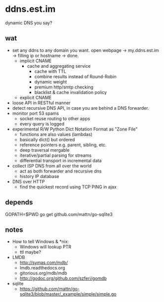 ddns.est.im
===========

dynamic DNS you say?


wat
---

  - set any ddns to any domain you want. open webpage -> my.ddns.est.im -> filling ip or hostname -> done.
    - implicit CNAME
      - cache and aggregating service
        - cache with TTL
        - combine results instead of Round-Robin
        - dynamic weight
        - premium http/smtp checking
        - blacklist & cache invalidation policy
    - explicit CNAME
  - loose API in RESTful manner
  - detect recursive DNS API, in case you are behind a DNS forwarder.
  - monitor port 53 spams
    - socket reuse routing to other apps
    - every query is logged
  - experimental R/W Python Dict Notation Format as "Zone File"
    - functions are also values (lambdas)
    - basically dict() but ordered
    - reference pointers e.g. parent, sibling, etc.
    - deep traversal mergable
    - iterative/partial parsing for streams
    - differential transport in incremental data
  - collect ISP DNS from all over the world
    - act as both forwarder and recursive dns
    - history IP database
  - DNS over HTTP
    - find the quickest record using TCP PING in ajax


depends
-------

  GOPATH=$PWD go get github.com/mattn/go-sqlite3

notes
----

 - How to tell Windows & *nix:
   - Windows will lookup PTR
   - ttl maybe?
 - LMDB
   - http://symas.com/mdb/
   - lmdb.readthedocs.org 
   - gitorious.org/mdb/mdb
   - http://godoc.org/github.com/szferi/gomdb
 - sqlite
   - https://github.com/mattn/go-sqlite3/blob/master/_example/simple/simple.go